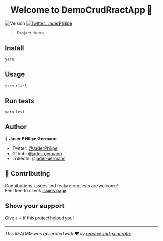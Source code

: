 <h1 align="center">Welcome to DemoCrudRractApp  👋</h1>
<p>
  <img alt="Version" src="https://img.shields.io/badge/version-0.1.0-blue.svg?cacheSeconds=2592000" />
  <a href="https://twitter.com/JaderPhilipe" target="_blank">
    <img alt="Twitter: JaderPhilipe" src="https://img.shields.io/twitter/follow/JaderPhilipe.svg?style=social" />
  </a>
</p>

> Project demo

## Install

```sh
yarn
```

## Usage

```sh
yarn start
```

## Run tests

```sh
yarn test
```

## Author

👤 **Jader PHilipe Germano**

* Twitter: [@JaderPhilipe](https://twitter.com/JaderPhilipe)
* Github: [@jader-germano](https://github.com/jader-germano)
* LinkedIn: [@jader-germano](https://linkedin.com/in/jader-germano)

## 🤝 Contributing

Contributions, issues and feature requests are welcome!<br />Feel free to check [issues page](https://github.com/jader-germano/frontend-democrud/issues).

## Show your support

Give a ⭐️ if this project helped you!

***
_This README was generated with ❤️ by [readme-md-generator](https://github.com/kefranabg/readme-md-generator)_